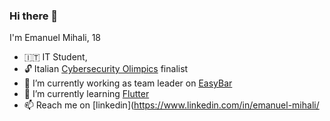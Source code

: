 ### Hi there 👋

I'm Emanuel Mihali, 18

- 🇮🇹 IT Student,
- 🔓 Italian [Cybersecurity Olimpics](https://olicyber.it/edizioni/2022) finalist
- 🔭 I’m currently working as team leader on [EasyBar](https://www.instagram.com/easybar.itsos/)
- 🌱 I’m currently learning [Flutter](https://flutter.dev)
- 📫 Reach me on [linkedin](https://www.linkedin.com/in/emanuel-mihali/

<!---[![Top Langs](https://github-readme-stats.vercel.app/api/top-langs/?username=Archibugiere)](https://github.com/Archibugiere/github-readme-stats)-->
